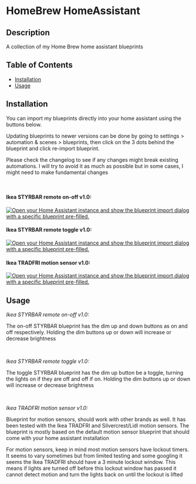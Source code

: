 # HomeBrew HomeAssistant



## Description

A collection of my Home Brew home assistant blueprints

## Table of Contents

- [Installation](#installation)
- [Usage](#usage)



## Installation

<p>You can import my blueprints directly into your home assistant using the buttons below. </p>
<p>Updating blueprints to newer versions can be done by going to settings > automation & scenes > blueprints, then click on the 3 dots behind the blueprint and click re-import blueprint. </p>
<p>Please check the changelog to see if any changes might break existing automations. I will try to avoid it as much as possible but in some cases, I might need to make fundamental changes</p>
<br>
<h4>Ikea STYRBAR remote on-off v1.0:</h4>
<p><a href="https://my.home-assistant.io/redirect/blueprint_import/?blueprint_url=https%3A%2F%2Fraw.githubusercontent.com%2FxStacke%2Fhome-assistant-repo%2Fmain%2FIkea%2520STYRBAR%2520on-off%2520v1.0%2520-%2520by%2520xStacke.yaml" target="_blank" rel="noreferrer noopener"><img src="https://my.home-assistant.io/badges/blueprint_import.svg" alt="Open your Home Assistant instance and show the blueprint import dialog with a specific blueprint pre-filled." /></a></p>

<h4>Ikea STYRBAR remote toggle v1.0:</h4>
<p><a href="https://my.home-assistant.io/redirect/blueprint_import/?blueprint_url=https%3A%2F%2Fraw.githubusercontent.com%2FxStacke%2Fhome-assistant-repo%2Fmain%2FIkea%2520STYRBAR%2520toggle%2520v1.0%2520-%2520by%2520xStacke.yaml" target="_blank" rel="noreferrer noopener"><img src="https://my.home-assistant.io/badges/blueprint_import.svg" alt="Open your Home Assistant instance and show the blueprint import dialog with a specific blueprint pre-filled." /></a></p>

<h4>Ikea TRADFRI motion sensor v1.0:</h4>
<p><a href="https://my.home-assistant.io/redirect/blueprint_import/?blueprint_url=https%3A%2F%2Fgithub.com%2FxStacke%2Fhome-assistant-repo%2Fblob%2Fmain%2FIkea%2520TRADFRI%2520motion%2520sensor%2520v1.0%2520-%2520by%2520xStacke.yaml" target="_blank" rel="noreferrer noopener"><img src="https://my.home-assistant.io/badges/blueprint_import.svg" alt="Open your Home Assistant instance and show the blueprint import dialog with a specific blueprint pre-filled." /></a></p>

## Usage

<p><i>Ikea STYRBAR remote on-off v1.0:</i></p>
<p>The on-off STYRBAR blueprint has the dim up and down buttons as on and off respectively. Holding the dim buttons up or down will increase or decrease brightness</p>
<br>
<p><i>Ikea STYRBAR remote toggle v1.0:</i></p>
<p>The toggle STYRBAR blueprint has the dim up button be a toggle, turning the lights on if they are off and off if on. Holding the dim buttons up or down will increase or decrease brightness</p>
<br>
<p><i>Ikea TRADFRI motion sensor v1.0:</i></p>
<p>Blueprint for motion sensors, should work with other brands as well. It has been tested with the Ikea TRADFRI and Silvercrest/Lidl motion sensors. The blueprint is mostly based on the default motion sensor blueprint that should come with your home assistant installation</p>
<p>For motion sensors, keep in mind most motion sensors have lockout timers. It seems to vary sometimes but from limited testing and some googling it seems the Ikea TRADFRI should have a 3 minute lockout window. This means if lights are turned off before this lockout window has passed it cannot detect motion and turn the lights back on until the lockout is lifted </p>





